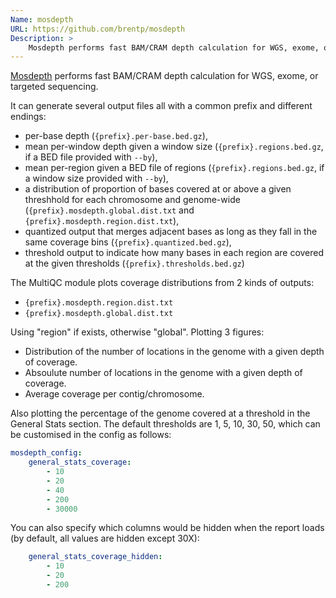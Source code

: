 ```yaml
---
Name: mosdepth
URL: https://github.com/brentp/mosdepth
Description: >
    Mosdepth performs fast BAM/CRAM depth calculation for WGS, exome, or targeted sequencing.
---
```


[Mosdepth](https://github.com/brentp/mosdepth/) performs fast BAM/CRAM depth calculation for WGS, exome, or targeted sequencing.

It can generate several output files all with a common prefix and different endings:

- per-base depth (`{prefix}.per-base.bed.gz`),
- mean per-window depth given a window size (`{prefix}.regions.bed.gz`, if a BED file provided with `--by`),
- mean per-region given a BED file of regions (`{prefix}.regions.bed.gz`, if a window size provided with `--by`),
- a distribution of proportion of bases covered at or above a given threshhold for each chromosome and genome-wide (`{prefix}.mosdepth.global.dist.txt` and `{prefix}.mosdepth.region.dist.txt`),
- quantized output that merges adjacent bases as long as they fall in the same coverage bins (`{prefix}.quantized.bed.gz`),
- threshold output to indicate how many bases in each region are covered at the given thresholds (`{prefix}.thresholds.bed.gz`)

The MultiQC module plots coverage distributions from 2 kinds of outputs:

- `{prefix}.mosdepth.region.dist.txt`
- `{prefix}.mosdepth.global.dist.txt`

Using "region" if exists, otherwise "global". Plotting 3 figures:

- Distribution of the number of locations in the genome with a given depth of coverage.
- Absoulute number of locations in the genome with a given depth of coverage.
- Average coverage per contig/chromosome.

Also plotting the percentage of the genome covered at a threshold in the General Stats section. 
The default thresholds are 1, 5, 10, 30, 50, which can be customised in the config as follows:

```yaml
mosdepth_config:
    general_stats_coverage:
        - 10
        - 20
        - 40
        - 200
        - 30000
```

You can also specify which columns would be hidden when the report loads (by default, all values are hidden except 30X):

```yaml
    general_stats_coverage_hidden:
        - 10
        - 20
        - 200
```
